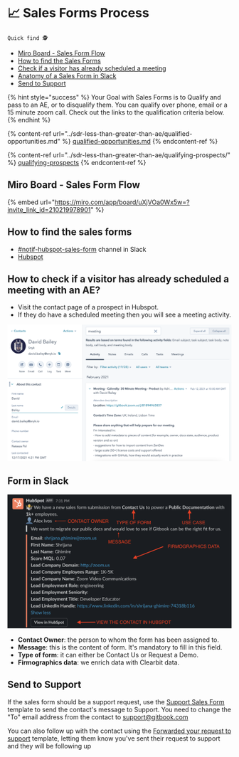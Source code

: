 # 📈 Sales Forms Process

`Quick find 🕵️`

* [Miro Board - Sales Form Flow](sales-forms-process.md#undefined)
* [How to find the Sales Forms](sales-forms-process.md#find-the-forms)
* [Check if a visitor has already scheduled a meeting](sales-forms-process.md#how-to-check-if-a-visitor-has-already-scheduled-a-meeting-with-an-ae)
* [Anatomy of a Sales Form in Slack](sales-forms-process.md#form-in-slack)
* [Send to Support](sales-forms-process.md#send-to-support)

{% hint style="success" %}
Your Goal with Sales Forms is to Qualify and pass to an AE, or to disqualify them. You can qualify over phone, email or a 15 minute zoom call. Check out the links to the qualification criteria below.
{% endhint %}

{% content-ref url="../sdr-less-than-greater-than-ae/qualified-opportunities.md" %}
[qualified-opportunities.md](../sdr-less-than-greater-than-ae/qualified-opportunities.md)
{% endcontent-ref %}

{% content-ref url="../sdr-less-than-greater-than-ae/qualifying-prospects/" %}
[qualifying-prospects](../sdr-less-than-greater-than-ae/qualifying-prospects/)
{% endcontent-ref %}

## Miro Board - Sales Form Flow

{% embed url="https://miro.com/app/board/uXjVOa0Wx5w=?invite_link_id=210219978901" %}

## How to find the sales forms

* [#notif-hubspot-sales-form](https://gitbook.slack.com/archives/C01QCP9T9JT) channel in Slack
* [Hubspot](https://app.hubspot.com/tasks/8443689/view/all)

## How to check if a visitor has already scheduled a meeting with an AE?

* Visit the contact page of a prospect in Hubspot.&#x20;
* If they do have a scheduled meeting then you will see a meeting activity.

![](<../../.gitbook/assets/Screenshot 2021-12-20 at 12.41.53.png>)

## Form in Slack

![](<../../.gitbook/assets/Screenshot 2021-12-07 at 10.29.40.png>)

* **Contact Owner**: the person to whom the form has been assigned to.
* **Message**: this is the content of form. It's mandatory to fill in this field.
* **Type of form**: it can either be Contact Us or Request a Demo.
* **Firmographics data**: we enrich data with Clearbit data.

## Send to Support

If the sales form should be a support request, use the [Support Sales Form](https://app.hubspot.com/templates/8443689/edit/19997346) template to send the contact's message to Support. You need to change the "To" email address from the contact to support@gitbook.com

You can also follow up with the contact using the [Forwarded your request to support](https://app.hubspot.com/templates/8443689/edit/27041681) template, letting them know you've sent their request to support and they will be following up&#x20;

